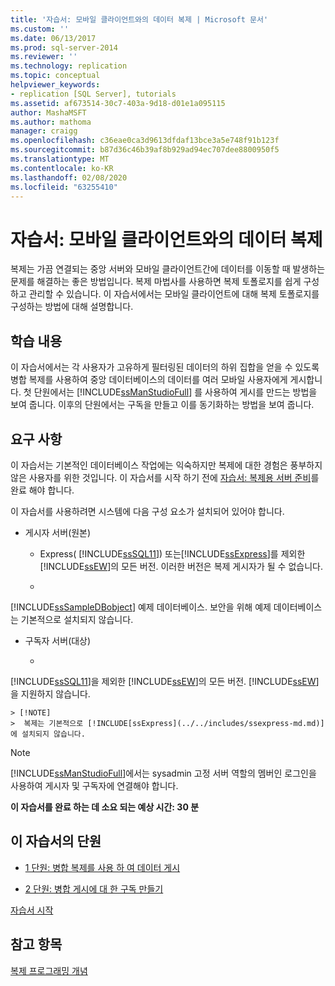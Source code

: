 ```yaml
---
title: '자습서: 모바일 클라이언트와의 데이터 복제 | Microsoft 문서'
ms.custom: ''
ms.date: 06/13/2017
ms.prod: sql-server-2014
ms.reviewer: ''
ms.technology: replication
ms.topic: conceptual
helpviewer_keywords:
- replication [SQL Server], tutorials
ms.assetid: af673514-30c7-403a-9d18-d01e1a095115
author: MashaMSFT
ms.author: mathoma
manager: craigg
ms.openlocfilehash: c36eae0ca3d9613dfdaf13bce3a5e748f91b123f
ms.sourcegitcommit: b87d36c46b39af8b929ad94ec707dee8800950f5
ms.translationtype: MT
ms.contentlocale: ko-KR
ms.lasthandoff: 02/08/2020
ms.locfileid: "63255410"
---
```

# <a name="tutorial-replicating-data-with-mobile-clients"></a>자습서: 모바일 클라이언트와의 데이터 복제
  복제는 가끔 연결되는 중앙 서버와 모바일 클라이언트간에 데이터를 이동할 때 발생하는 문제를 해결하는 좋은 방법입니다. 복제 마법사를 사용하면 복제 토폴로지를 쉽게 구성하고 관리할 수 있습니다. 이 자습서에서는 모바일 클라이언트에 대해 복제 토폴로지를 구성하는 방법에 대해 설명합니다.  
  
## <a name="what-you-will-learn"></a>학습 내용  
 이 자습서에서는 각 사용자가 고유하게 필터링된 데이터의 하위 집합을 얻을 수 있도록 병합 복제를 사용하여 중앙 데이터베이스의 데이터를 여러 모바일 사용자에게 게시합니다. 첫 단원에서는 [!INCLUDE[ssManStudioFull](../../includes/ssmanstudiofull-md.md)] 를 사용하여 게시를 만드는 방법을 보여 줍니다. 이후의 단원에서는 구독을 만들고 이를 동기화하는 방법을 보여 줍니다.  
  
## <a name="requirements"></a>요구 사항  
 이 자습서는 기본적인 데이터베이스 작업에는 익숙하지만 복제에 대한 경험은 풍부하지 않은 사용자를 위한 것입니다. 이 자습서를 시작 하기 전에 [자습서: 복제용 서버 준비](tutorial-preparing-the-server-for-replication.md)를 완료 해야 합니다.  
  
 이 자습서를 사용하려면 시스템에 다음 구성 요소가 설치되어 있어야 합니다.  
  
-   게시자 서버(원본)  
  
    -   Express( [!INCLUDE[ssSQL11](../../includes/sssql11-md.md)]) 또는[!INCLUDE[ssExpress](../../includes/ssexpress-md.md)]를 제외한 [!INCLUDE[ssEW](../../includes/ssew-md.md)]의 모든 버전. 이러한 버전은 복제 게시자가 될 수 없습니다.  
  
    -   
  [!INCLUDE[ssSampleDBobject](../../includes/sssampledbobject-md.md)] 예제 데이터베이스. 보안을 위해 예제 데이터베이스는 기본적으로 설치되지 않습니다.  
  
-   구독자 서버(대상)  
  
    -   
  [!INCLUDE[ssSQL11](../../includes/sssql11-md.md)]을 제외한 [!INCLUDE[ssEW](../../includes/ssew-md.md)]의 모든 버전. 
  [!INCLUDE[ssEW](../../includes/ssew-md.md)] 을 지원하지 않습니다.  
  
    > [!NOTE]  
    >  복제는 기본적으로 [!INCLUDE[ssExpress](../../includes/ssexpress-md.md)]에 설치되지 않습니다.  
  
> [!NOTE]  
>  
  [!INCLUDE[ssManStudioFull](../../includes/ssmanstudiofull-md.md)]에서는 sysadmin 고정 서버 역할의 멤버인 로그인을 사용하여 게시자 및 구독자에 연결해야 합니다.  
  
 **이 자습서를 완료 하는 데 소요 되는 예상 시간: 30 분**  
  
## <a name="lessons-in-this-tutorial"></a>이 자습서의 단원  
  
-   [1 단원: 병합 복제를 사용 하 여 데이터 게시](lesson-1-publishing-data-using-merge-replication.md)  
  
-   [2 단원: 병합 게시에 대 한 구독 만들기](lesson-2-creating-a-subscription-to-the-merge-publication.md)  
  
 [자습서 시작](merge/merge-replication.md)  
  
## <a name="see-also"></a>참고 항목  
 [복제 프로그래밍 개념](concepts/replication-programming-concepts.md)  
  
  
